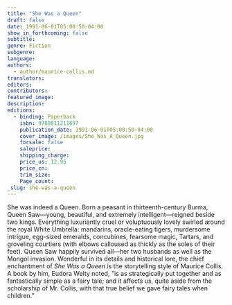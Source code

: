 ```yaml
---
title: "She Was a Queen"
draft: false
date: 1991-06-01T05:00:50-04:00
show_in_forthcoming: false
subtitle:
genre: Fiction
subgenre:
language:
authors:
  - author/maurice-collis.md
translators:
editors:
contributors:
featured_image:
description:
editions:
  - binding: Paperback
    isbn: 9780811211697
    publication_date: 1991-06-01T05:00:50-04:00
    cover_image: /images/She_Was_A_Queen.jpg
    forsale: false
    saleprice:
    shipping_charge:
    price_us: 12.95
    price_cn:
    trim_size:
    Page_count:
_slug: she-was-a-queen
---
```


She was indeed a Queen. Born a peasant in thirteenth-century Burma, Queen Saw––young, beautiful, and extremely intelligent––reigned beside two kings. Everything luxuriantly cruel or voluptuously lovely swirled around the royal White Umbrella: mandarins, oracle-eating tigers, murdersome intrigue, egg-sized emeralds, concubines, fearsome magic, Tartars, and groveling courtiers (with elbows calloused as thickly as the soles of their feet). Queen Saw happily survived all––her two husbands as well as the Mongol invasion. Wonderful in its details and historical lore, the chief enchantment of _She Was a Queen_ is the storytelling style of Maurice Collis. A book by him, Eudora Welty noted, "is as strategically put together and as fantastically simple as a fairy tale; and it affects us, quite aside from the scholarship of Mr. Collis, with that true belief we gave fairy tales when children.”

